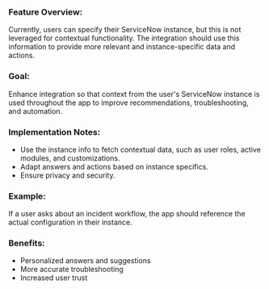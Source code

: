 ### Feature Overview:
Currently, users can specify their ServiceNow instance, but this is not leveraged for contextual functionality. The integration should use this information to provide more relevant and instance-specific data and actions.

### Goal:
Enhance integration so that context from the user's ServiceNow instance is used throughout the app to improve recommendations, troubleshooting, and automation.

### Implementation Notes:
- Use the instance info to fetch contextual data, such as user roles, active modules, and customizations.
- Adapt answers and actions based on instance specifics.
- Ensure privacy and security.

### Example:
If a user asks about an incident workflow, the app should reference the actual configuration in their instance.

### Benefits:
- Personalized answers and suggestions
- More accurate troubleshooting
- Increased user trust